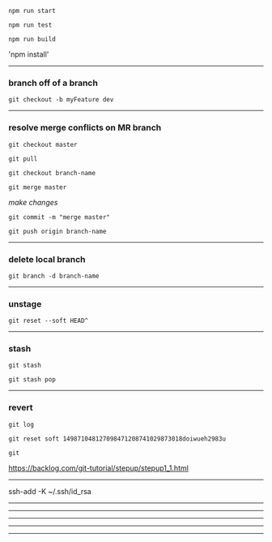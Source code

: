 
`npm run start`

`npm run test`

`npm run build`

'npm install'

---

### branch off of a branch

`git checkout -b myFeature dev`

---

### resolve merge conflicts on MR branch

`git checkout master`

`git pull`

`git checkout branch-name`

`git merge master`

_make changes_

`git commit -m "merge master"`

`git push origin branch-name`

---

### delete local branch

`git branch -d branch-name`

---

### unstage

`git reset --soft HEAD^`


---

### stash

`git stash`

`git stash pop`


---

### revert

`git log`

`git reset soft 149871048127098471208741029873018doiwueh2983u`

`git `

https://backlog.com/git-tutorial/stepup/stepup1_1.html

---


ssh-add -K ~/.ssh/id_rsa


---



---



---



---



---



